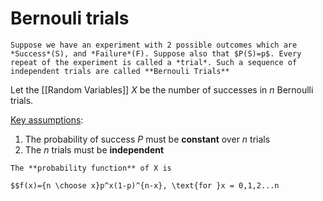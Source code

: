 # Bernouli trials
```ad-def
Suppose we have an experiment with 2 possible outcomes which are *Success*(S), and *Failure*(F). Suppose also that $P(S)=p$. Every repeat of the experiment is called a *trial*. Such a sequence of independent trials are called **Bernouli Trials**

```
Let the [[Random Variables]] $X$ be the number of successes in $n$ Bernoulli trials.

<u>Key assumptions</u>:
1. The probability of success $P$ must be **constant** over $n$ trials
2. The $n$ trials must be **independent**

```ad-thm
The **probability function** of X is

$$f(x)={n \choose x}p^x(1-p)^{n-x}, \text{for }x = 0,1,2...n






